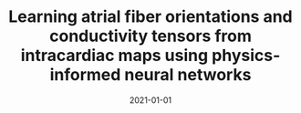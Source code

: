 ---
title: "Learning atrial fiber orientations and conductivity tensors from intracardiac maps using physics-informed neural networks"
collection: publications
permalink: /publication/2021-01-01-Learning-atrial-fiber-orientations-and-conductivity-tensors-from-intracardiac-maps-using-physics-informed-neural-networks
date: 2021-01-01
venue: 'International Conference on Functional Imaging and Modeling of the Heart'
paperurl: 'https://arxiv.org/pdf/2102.10863.pdf'
citation: ' Thomas Grandits,  Simone Pezzuto,  Francisco Costabal,  Paris Perdikaris,  Thomas Pock,  Gernot Plank,  Rolf Krause, &quot;Learning atrial fiber orientations and conductivity tensors from intracardiac maps using physics-informed neural networks.&quot; International Conference on Functional Imaging and Modeling of the Heart, 2021.'
authors: 'Thomas Grandits, Simone Pezzuto, Francisco Costabal, Paris Perdikaris, Thomas Pock, Gernot Plank, Rolf Krause'
---